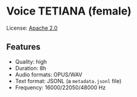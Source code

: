 # Voice TETIANA (female)

License: [Apache 2.0](https://github.com/egorsmkv/ukrainian-tts-datasets/blob/main/LICENSE)

## Features

- Quality: high
- Duration: 8h
- Audio formats: OPUS/WAV
- Text format: JSONL (a `metadata.jsonl` file)
- Frequency: 16000/22050/48000 Hz
